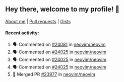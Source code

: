 ## Hey there, welcome to my profile! 👋

[About me](https://seandewar.github.io/)
 | [Pull requests](https://github.com/search?p=1&q=author%3Aseandewar+is%3Apr)
 | [Gists](https://gist.github.com/seandewar)

#### Recent activity:

<!--START_SECTION:activity-->
1. 🗣 Commented on [#24081](https://github.com/neovim/neovim/issues/24081) in [neovim/neovim](https://github.com/neovim/neovim)
2. 🗣 Commented on [#24025](https://github.com/neovim/neovim/issues/24025) in [neovim/neovim](https://github.com/neovim/neovim)
3. 🗣 Commented on [#24025](https://github.com/neovim/neovim/issues/24025) in [neovim/neovim](https://github.com/neovim/neovim)
4. 🗣 Commented on [#24025](https://github.com/neovim/neovim/issues/24025) in [neovim/neovim](https://github.com/neovim/neovim)
5. 🎉 Merged PR [#23977](https://github.com/neovim/neovim/pull/23977) in [neovim/neovim](https://github.com/neovim/neovim)
<!--END_SECTION:activity-->
